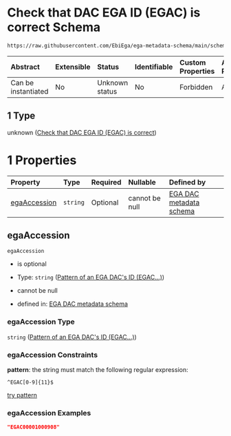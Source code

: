 # Check that DAC EGA ID (EGAC) is correct Schema

```txt
https://raw.githubusercontent.com/EbiEga/ega-metadata-schema/main/schemas/EGA.DAC.json#/properties/objectId/allOf/1
```



| Abstract            | Extensible | Status         | Identifiable | Custom Properties | Additional Properties | Access Restrictions | Defined In                                                             |
| :------------------ | :--------- | :------------- | :----------- | :---------------- | :-------------------- | :------------------ | :--------------------------------------------------------------------- |
| Can be instantiated | No         | Unknown status | No           | Forbidden         | Allowed               | none                | [EGA.DAC.json\*](../../../schemas/EGA.DAC.json "open original schema") |

## 1 Type

unknown ([Check that DAC EGA ID (EGAC) is correct](ega-properties-objects-ids-block-allof-check-that-dac-ega-id-egac-is-correct.md))

# 1 Properties

| Property                      | Type     | Required | Nullable       | Defined by                                                                                                                                                                                                                                                                                         |
| :---------------------------- | :------- | :------- | :------------- | :------------------------------------------------------------------------------------------------------------------------------------------------------------------------------------------------------------------------------------------------------------------------------------------------- |
| [egaAccession](#egaaccession) | `string` | Optional | cannot be null | [EGA DAC metadata schema](ega-properties-objects-ids-block-allof-check-that-dac-ega-id-egac-is-correct-properties-pattern-of-an-ega-dacs-id-egac.md "https://raw.githubusercontent.com/EbiEga/ega-metadata-schema/main/schemas/EGA.DAC.json#/properties/objectId/allOf/1/properties/egaAccession") |

## egaAccession



`egaAccession`

*   is optional

*   Type: `string` ([Pattern of an EGA DAC's ID (EGAC...)](ega-properties-objects-ids-block-allof-check-that-dac-ega-id-egac-is-correct-properties-pattern-of-an-ega-dacs-id-egac.md))

*   cannot be null

*   defined in: [EGA DAC metadata schema](ega-properties-objects-ids-block-allof-check-that-dac-ega-id-egac-is-correct-properties-pattern-of-an-ega-dacs-id-egac.md "https://raw.githubusercontent.com/EbiEga/ega-metadata-schema/main/schemas/EGA.DAC.json#/properties/objectId/allOf/1/properties/egaAccession")

### egaAccession Type

`string` ([Pattern of an EGA DAC's ID (EGAC...)](ega-properties-objects-ids-block-allof-check-that-dac-ega-id-egac-is-correct-properties-pattern-of-an-ega-dacs-id-egac.md))

### egaAccession Constraints

**pattern**: the string must match the following regular expression:&#x20;

```regexp
^EGAC[0-9]{11}$
```

[try pattern](https://regexr.com/?expression=%5EEGAC%5B0-9%5D%7B11%7D%24 "try regular expression with regexr.com")

### egaAccession Examples

```json
"EGAC00001000908"
```
